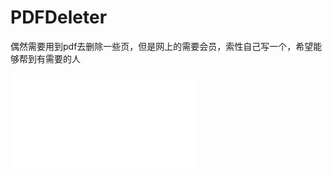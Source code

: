 # PDFDeleter
偶然需要用到pdf去删除一些页，但是网上的需要会员，索性自己写一个，希望能够帮到有需要的人
<iframe src="//player.bilibili.com/player.html?aid=429491109&bvid=BV1yG411t7gd&cid=800464092&page=1" scrolling="no" border="0" frameborder="no" framespacing="0" allowfullscreen="true"> </iframe>
